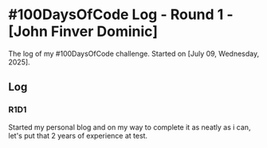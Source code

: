 # #100DaysOfCode Log - Round 1 - [John Finver Dominic]

The log of my #100DaysOfCode challenge. Started on [July 09, Wednesday, 2025].

## Log

### R1D1
Started my personal blog and on my way to complete it as neatly as i can, let's put that 2 years of experience at test.
